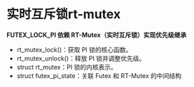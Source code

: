 # 实时互斥锁rt-mutex
**FUTEX_LOCK_PI 依赖 ​​RT-Mutex（实时互斥锁）​​ 实现优先级继承**
* rt_mutex_lock()：获取 PI 锁的核心函数。
* rt_mutex_unlock()：释放 PI 锁并调整优先级。
* struct rt_mutex：PI 锁的内核表示。
* struct futex_pi_state：关联 Futex 和 RT-Mutex 的中间结构   